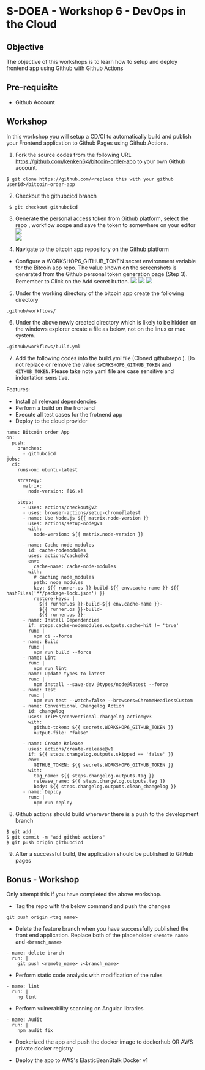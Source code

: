 # S-DOEA - Workshop 6 - DevOps in the Cloud

## Objective

The objective of this workshops is to learn how to setup and deploy frontend app using Github with Github Actions

## Pre-requisite

- Github Account

## Workshop

In this workshop you will setup a CD/CI to automatically build and publish your Frontend application to Github Pages using Github Actions.

1. Fork the source codes from the following URL https://github.com/kenken64/bitcoin-order-app to your own Github account.

```
$ git clone https://github.com/<replace this with your github userid>/bitcoin-order-app
```

2. Checkout the githubcicd branch

```
 $ git checkout githubcicd
```

3. Generate the personal access token from Github platform, select the repo , workflow scope and save the token to somewhere on your editor
   <img src="./screens/github_token.png" >
   <br>
   <img src="./screens/github_token2.png" >

   
4. Navigate to the bitcoin app repository on the Github platform

- Configure a WORKSHOP6_GITHUB_TOKEN secret environment variable for the Bitcoin app repo. The value shown on the screenshots is generated from the Github personal token generation page (Step 3). Remember to Click on the Add secret button.
  <img src="./screens/travis1.png" >
  <img src="./screens/travis2.png" >
  <img src="./screens/travis3.png" >

5. Under the working directory of the bitcoin app create the following directory

```
.github/workflows/
```

6. Under the above newly created directory which is likely to be hidden on the windows explorer create a file as below, not on the linux or mac system.

```
.github/workflows/build.yml
```

7. Add the following codes into the build.yml file (Cloned githubrepo ). Do not replace or remove the value `$WORKSHOP6_GITHUB_TOKEN` and `GITHUB_TOKEN`. Please take note yaml file are case sensitive and indentation sensitive.

Features:

- Install all relevant dependencies
- Perform a build on the frontend
- Execute all test cases for the frotnend app
- Deploy to the cloud provider

```
name: Bitcoin order App
on:
  push:
    branches:
      - githubcicd
jobs:
  ci:
    runs-on: ubuntu-latest

    strategy:
      matrix:
        node-version: [16.x]

    steps:
      - uses: actions/checkout@v2
      - uses: browser-actions/setup-chrome@latest
      - name: Use Node.js ${{ matrix.node-version }}
        uses: actions/setup-node@v1
        with:
          node-version: ${{ matrix.node-version }}

      - name: Cache node modules
        id: cache-nodemodules
        uses: actions/cache@v2
        env:
          cache-name: cache-node-modules
        with:
          # caching node_modules
          path: node_modules
          key: ${{ runner.os }}-build-${{ env.cache-name }}-${{ hashFiles('**/package-lock.json') }}
          restore-keys: |
            ${{ runner.os }}-build-${{ env.cache-name }}-
            ${{ runner.os }}-build-
            ${{ runner.os }}-
      - name: Install Dependencies
        if: steps.cache-nodemodules.outputs.cache-hit != 'true'
        run: |
          npm ci --force
      - name: Build
        run: |
          npm run build --force
      - name: Lint
        run: |
          npm run lint
      - name: Update types to latest
        run: |
          npm install --save-dev @types/node@latest --force
      - name: Test
        run: |
          npm run test --watch=false --browsers=ChromeHeadlessCustom
      - name: Conventional Changelog Action
        id: changelog
        uses: TriPSs/conventional-changelog-action@v3
        with:
          github-token: ${{ secrets.WORKSHOP6_GITHUB_TOKEN }}
          output-file: "false"

      - name: Create Release
        uses: actions/create-release@v1
        if: ${{ steps.changelog.outputs.skipped == 'false' }}
        env:
          GITHUB_TOKEN: ${{ secrets.WORKSHOP6_GITHUB_TOKEN }}
        with:
          tag_name: ${{ steps.changelog.outputs.tag }}
          release_name: ${{ steps.changelog.outputs.tag }}
          body: ${{ steps.changelog.outputs.clean_changelog }}
      - name: Deploy
        run: |
          npm run deploy

```

8. Github actions should build wherever there is a push to the development branch

```
$ git add .
$ git commit -m "add github actions"
$ git push origin githubcicd
```
9. After a successful build, the application should be published to
    GitHub pages


## Bonus - Workshop

Only attempt this if you have completed the above workshop.

- Tag the repo with the below command and push the changes 

```
git push origin <tag name>
```

- Delete the feature branch when you have successfully published the
  front end application. Replace both of the placeholder `<remote name>` and `<branch_name>`

```
- name: delete branch
  run: |
    git push <remote_name> :<branch_name>
```

- Perform static code analysis with modification of the rules

```
- name: lint
  run: |
    ng lint
```

- Perform vulnerability scanning on Angular libraries

```
- name: Audit 
  run: |
    npm audit fix

```

- Dockerized the app and push the docker image to dockerhub OR AWS private docker registry

- Deploy the app to AWS's ElasticBeanStalk Docker v1
